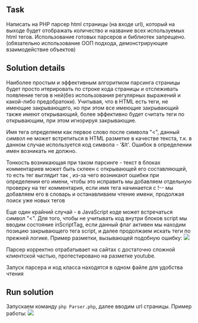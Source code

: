 ## Task
Написать на PHP парсер html страницы (на входе url), который на выходе будет отображать количество и название всех используемых html тегов. Использование готовых парсеров и библиотек запрещено.
(обязательно использование ООП подхода, демонстрирующее взаимодействие объектов)

## Solution details
Наиболее простым и эффективным алгоритмом парсинга страницы будет просто итерировать по строке кода страницы и отслеживать появление тегов в ней(без использования регулярных выражений и какой-либо предобратоки). Учитывая, что в HTML есть теги, не имеющие закрывающего, но при этом все имеющие закрывающий также имеют открывающий, более эффективно будет считать теги по открывающим, при этом игнорируя закрывающие.

Имя тега определяем как первое слово после символа "<", данный символ не может встретиться в HTML разметке в качестве текста, т.к. в данном случае используется код символа - '&lt'. Ошибок в определении имен возникать не должно.

Тонкость возникающая при таком парсинге - текст в блоках комментариев <!-- --> может быть склеен с открывающей его составляющей, то есть тег выглядит так <!--commend-->, из-за чего возникают ошибки при определении его имени, чтобы это исправить мы добавляем отдельную проверку на тег комментария, если имя тега начинается с !-- мы добавляем его в словарь и останавливаем чтение имени, продолжая поиск уже новых тегов

Еще один крайний случай - в JavaScript коде может встречаться символ "<". Для того, чтобы не учитывать код внутри блоков script мы вводим состояние inScriptTag, если данный флаг активен мы находим позицию закрывающего тега script, и далее продолжаем искать теги по прежней логике.
Пример разметки, вызывающей подобную ошибку:
![](https://user-images.githubusercontent.com/44731679/89063820-8b4bfe80-d371-11ea-8775-60f02b5ff044.png)


Парсер корректно отрабатывает на сайтах с достаточно сложной клиентской частью, протестировано на разметке youtube.

Запуск парсера и код класса находятся в одном файле для удобства чтения

## Run solution
Запускаем команду ```php Parser.php```, далее вводим url страницы.
Пример работы:
![](https://user-images.githubusercontent.com/44731679/89063826-8d15c200-d371-11ea-95fb-bf4efb8104eb.png)

